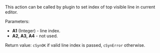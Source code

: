 This action can be called by plugin to set index of top visible line in current editor.

Parameters:

- **A1** (Integer) - line index.
- **A2, A3, A4** - not used.

Return value: `cSynOK` if valid line index is passed, `cSynError` otherwise.
